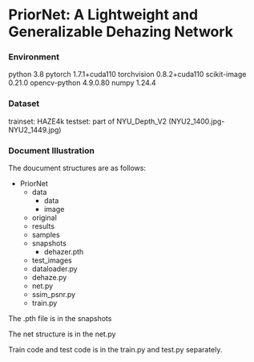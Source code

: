 # PriorNet: A Lightweight and Generalizable Dehazing Network

### Environment
python 3.8
pytorch 1.7.1+cuda110
torchvision 0.8.2+cuda110
scikit-image 0.21.0
opencv-python 4.9.0.80
numpy 1.24.4
### Dataset
trainset: HAZE4k
testset: part of NYU_Depth_V2 (NYU2_1400.jpg-NYU2_1449.jpg)
### Document Illustration
The doucument structures are as follows:
- PriorNet
  - data
    - data
    - image
  - original
  - results
  - samples
  - snapshots
	  - dehazer.pth 
  - test_images
  - dataloader.py
  - dehaze.py
  - net.py
  - ssim_psnr.py
  - train.py

The .pth file is in the snapshots

The net structure is in the net.py

Train code and test code is in the train.py and test.py separately. 
